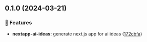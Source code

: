 ## 0.1.0 (2024-03-21)

### 🚀 Features

- **nextapp-ai-ideas:** generate next.js app for ai ideas ([172cbfa](https://github.com/nongrata081/ai-ideas/commit/172cbfa))

